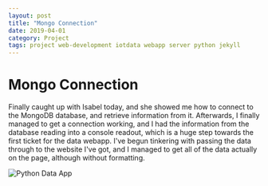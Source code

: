 ```yaml
---
layout: post
title: "Mongo Connection"
date: 2019-04-01
category: Project
tags: project web-development iotdata webapp server python jekyll
---
```


# Mongo Connection

Finally caught up with Isabel today, and she showed me how to connect to the MongoDB database, and retrieve information from it. Afterwards, I finally managed to get a connection working, and I had the information
from the database reading into a console readout, which is a huge step towards the first ticket for the data webapp. I've begun tinkering with passing the data through to the website I've got, and I managed to get
all of the data actually on the page, although without formatting.


![Python Data App](https://kammorne.github.io/lagoma1_IN700/img/evidenceDataApp.jpg)
